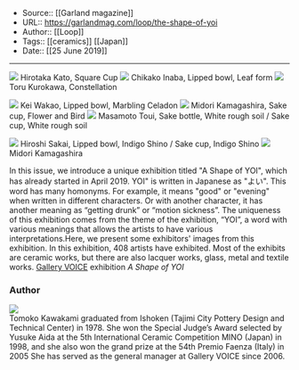 ﻿
  * Source:: [[Garland magazine]]
  * URL:: https://garlandmag.com/loop/the-shape-of-yoi
  * Author:: [[Loop]]
  * Tags:: [[ceramics]] [[Japan]]
  * Date:: [[25 June 2019]]


* * *
[![](https://garlandmag.com/wp-content/uploads/2019/06/Hirotaka-Kato-1024x683.jpg)](https://garlandmag.com/wp-content/uploads/2019/06/Hirotaka-Kato.jpg)
     Hirotaka Kato, Square Cup
[![](https://garlandmag.com/wp-content/uploads/2019/06/Chikako-Inaba-1024x683.jpg)](https://garlandmag.com/wp-content/uploads/2019/06/Chikako-Inaba.jpg)
     Chikako Inaba, Lipped bowl, Leaf form
[![](https://garlandmag.com/wp-content/uploads/2019/06/Toru-Kurokawa-1024x683.jpg)](https://garlandmag.com/wp-content/uploads/2019/06/Toru-Kurokawa.jpg)
     Toru Kurokawa, Constellation
  

[![](https://garlandmag.com/wp-content/uploads/2019/06/Kei-Wakao-1024x683.jpg)](https://garlandmag.com/wp-content/uploads/2019/06/Kei-Wakao.jpg)
     Kei Wakao, Lipped bowl, Marbling Celadon
[![](https://garlandmag.com/wp-content/uploads/2019/06/Midori-Kamogashira01-1024x683.jpg)](https://garlandmag.com/wp-content/uploads/2019/06/Midori-Kamogashira01.jpg)
     Midori Kamagashira, Sake cup, Flower and Bird
[![](https://garlandmag.com/wp-content/uploads/2019/06/Masatomo-Toui-1024x683.jpg)](https://garlandmag.com/wp-content/uploads/2019/06/Masatomo-Toui.jpg)
     Masamoto Toui, Sake bottle, White rough soil / Sake cup, White rough soil
  

[![](https://garlandmag.com/wp-content/uploads/2019/06/Hiroshi-Sakai-1024x683.jpg)](https://garlandmag.com/wp-content/uploads/2019/06/Hiroshi-Sakai.jpg)
     Hiroshi Sakai, Lipped bowl, Indigo Shino / Sake cup, Indigo Shino
[![](https://garlandmag.com/wp-content/uploads/2019/06/MIdori-Kamogashira02-1024x683.jpg)](https://garlandmag.com/wp-content/uploads/2019/06/MIdori-Kamogashira02.jpg)
     Midori Kamagashira
  

In this issue, we introduce a unique exhibition titled "A Shape of YOI", which has already started in April 2019.
YOI" is written in Japanese as "よい". This word has many homonyms. For example, it means "good" or "evening" when written in different characters. Or with another character, it has another meaning as “getting drunk” or “motion sickness”.
The uniqueness of this exhibition comes from the theme of the exhibition, “YOI”, a word with various meanings that allows the artists to have various interpretations.Here, we present some exhibitors' images from this exhibition. In this exhibition, 408 artists have exhibited. Most of the exhibits are ceramic works, but there are also lacquer works, glass, metal and textile works.
[Gallery VOICE](https://gallery-voice.jp/en/) exhibition _A Shape of YOI_
### Author
[![](http://garlandmag.com/wp-content/uploads/2017/09/Tomoko-Kawakami.jpg)  
](http://garlandmag.com/wp-content/uploads/2017/09/Tomoko-Kawakami.jpg)
Tomoko Kawakami graduated from Ishoken (Tajimi City Pottery Design and Technical Center) in 1978. She won the Special Judge’s Award selected by Yusuke Aida at the 5th International Ceramic Competition MINO (Japan) in 1998, and she also won the grand prize at the 54th Premio Faenza (Italy) in 2005 She has served as the general manager at Gallery VOICE since 2006.
 
 
